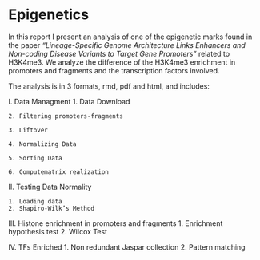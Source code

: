 # Epigenetics

In this report I present an analysis of one of the epigenetic marks found in the paper *“Lineage-Specific Genome Architecture Links Enhancers and Non-coding Disease Variants to Target Gene Promoters”* related to H3K4me3. We analyze the difference of the H3K4me3 enrichment in promoters and fragments and the transcription factors involved.

The analysis is in 3 formats, rmd, pdf and html, and includes:

I. Data Managment
    1. Data Download
    
    2. Filtering promoters-fragments 
    
    3. Liftover
    
    4. Normalizing Data
    
    5. Sorting Data
    
    6. Computematrix realization
    
II. Testing Data Normality

    1. Loading data
    2. Shapiro-Wilk’s Method

III. Histone enrichment in promoters and fragments
    1. Enrichment hypothesis test
    2. Wilcox Test

IV. TFs Enriched
    1. Non redundant Jaspar collection
    2. Pattern matching
